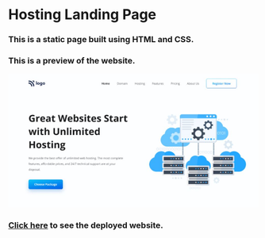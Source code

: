 # Hosting Landing Page

### This is a static page built using HTML and CSS.

### This is a preview of the website.

![Hosting Landing Page](./thumbnail.png)

### [Click here]() to see the deployed website.
